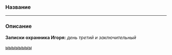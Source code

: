 ### Название

************

### Описание

**Записки охранника Игоря:** *день третий и заключительный*

[ыыыыыыыы](http://ваш_сайт:ыыыыыыыыыы)